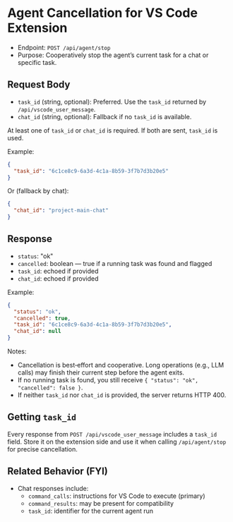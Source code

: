 # Agent Cancellation for VS Code Extension

- Endpoint: `POST /api/agent/stop`
- Purpose: Cooperatively stop the agent’s current task for a chat or specific task.

## Request Body
- `task_id` (string, optional): Preferred. Use the `task_id` returned by `/api/vscode_user_message`.
- `chat_id` (string, optional): Fallback if no `task_id` is available.

At least one of `task_id` or `chat_id` is required. If both are sent, `task_id` is used.

Example:
```json
{
  "task_id": "6c1ce8c9-6a3d-4c1a-8b59-3f7b7d3b20e5"
}
```

Or (fallback by chat):
```json
{
  "chat_id": "project-main-chat"
}
```

## Response
- `status`: "ok"
- `cancelled`: boolean — true if a running task was found and flagged
- `task_id`: echoed if provided
- `chat_id`: echoed if provided

Example:
```json
{
  "status": "ok",
  "cancelled": true,
  "task_id": "6c1ce8c9-6a3d-4c1a-8b59-3f7b7d3b20e5",
  "chat_id": null
}
```

Notes:
- Cancellation is best‑effort and cooperative. Long operations (e.g., LLM calls) may finish their current step before the agent exits.
- If no running task is found, you still receive `{ "status": "ok", "cancelled": false }`.
- If neither `task_id` nor `chat_id` is provided, the server returns HTTP 400.

## Getting `task_id`
Every response from `POST /api/vscode_user_message` includes a `task_id` field. Store it on the extension side and use it when calling `/api/agent/stop` for precise cancellation.

## Related Behavior (FYI)
- Chat responses include:
  - `command_calls`: instructions for VS Code to execute (primary)
  - `command_results`: may be present for compatibility
  - `task_id`: identifier for the current agent run
